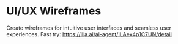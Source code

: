 # UI/UX Wireframes
Create wireframes for intuitive user interfaces and seamless user experiences.
Fast try: https://illa.ai/ai-agent/ILAex4p1C7UN/detail
